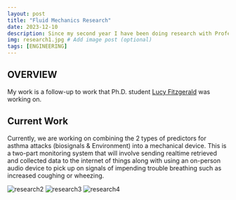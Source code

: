 ```yaml
---
layout: post
title: "Fluid Mechanics Research"
date: 2023-12-10
description: Since my second year I have been doing research with Professor Daniel Quinn (Ph.D.) in the UVA link lab. Our research hopes to externally monitor breathing patterns such that events like asthma attacks can be predicted and prevented before they occur # Add post description (optional)
img: research1.jpg # Add image post (optional)
tags: [ENGINEERING] 
---
```


## OVERVIEW

My work is a follow-up to work that Ph.D. student [Lucy Fitzgerald]([https://sportable.org/](https://engineering.virginia.edu/news/2020/05/good-creating-accessible-medical-technology-all)) was working on.

## Current Work

Currently, we are working on combining the 2 types of predictors for asthma attacks (biosignals & Environment) into a mechanical device. This is a two-part monitoring system that will involve sending realtime retrieved and collected data to the internet of things along with using an on-person audio device to pick up on signals of impending trouble breathing such as increased coughing or wheezing.

![research2](http://natgrrl.github.io/assets/img/research2.jpg)
![research3](http://natgrrl.github.io/assets/img/research3.jpg)
![research4](http://natgrrl.github.io/assets/img/research4.jpg)
